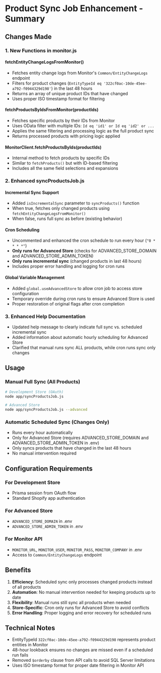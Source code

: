 # Product Sync Job Enhancement - Summary

## Changes Made

### 1. New Functions in monitor.js

#### fetchEntityChangeLogsFromMonitor()
- Fetches entity change logs from Monitor's `Common/EntityChangeLogs` endpoint
- Filters for product changes (`EntityTypeId eq '322cf0ac-10de-45ee-a792-f0944329d198'`) in the last 48 hours
- Returns an array of unique product IDs that have changed
- Uses proper ISO timestamp format for filtering

#### fetchProductsByIdsFromMonitor(productIds)
- Fetches specific products by their IDs from Monitor
- Uses OData filter with multiple IDs: `Id eq 'id1' or Id eq 'id2' or ...`
- Applies the same filtering and processing logic as the full product sync
- Returns processed products with pricing logic applied

#### MonitorClient.fetchProductsByIds(productIds)
- Internal method to fetch products by specific IDs
- Similar to `fetchProducts()` but with ID-based filtering
- Includes all the same field selections and expansions

### 2. Enhanced syncProductsJob.js

#### Incremental Sync Support
- Added `isIncrementalSync` parameter to `syncProducts()` function
- When true, fetches only changed products using `fetchEntityChangeLogsFromMonitor()`
- When false, runs full sync as before (existing behavior)

#### Cron Scheduling
- Uncommented and enhanced the cron schedule to run every hour (`"0 * * * *"`)
- **Only runs for Advanced Store** (checks for ADVANCED_STORE_DOMAIN and ADVANCED_STORE_ADMIN_TOKEN)
- **Only runs incremental sync** (changed products in last 48 hours)
- Includes proper error handling and logging for cron runs

#### Global Variable Management
- Added `global.useAdvancedStore` to allow cron job to access store configuration
- Temporary override during cron runs to ensure Advanced Store is used
- Proper restoration of original flags after cron completion

### 3. Enhanced Help Documentation
- Updated help message to clearly indicate full sync vs. scheduled incremental sync
- Added information about automatic hourly scheduling for Advanced Store
- Clarified that manual runs sync ALL products, while cron runs sync only changes

## Usage

### Manual Full Sync (All Products)
```bash
# Development Store (OAuth)
node app/syncProductsJob.js

# Advanced Store
node app/syncProductsJob.js --advanced
```

### Automatic Scheduled Sync (Changes Only)
- Runs every hour automatically
- Only for Advanced Store (requires ADVANCED_STORE_DOMAIN and ADVANCED_STORE_ADMIN_TOKEN in .env)
- Only syncs products that have changed in the last 48 hours
- No manual intervention required

## Configuration Requirements

### For Development Store
- Prisma session from OAuth flow
- Standard Shopify app authentication

### For Advanced Store  
- `ADVANCED_STORE_DOMAIN` in .env
- `ADVANCED_STORE_ADMIN_TOKEN` in .env

### For Monitor API
- `MONITOR_URL`, `MONITOR_USER`, `MONITOR_PASS`, `MONITOR_COMPANY` in .env
- Access to `Common/EntityChangeLogs` endpoint

## Benefits

1. **Efficiency**: Scheduled sync only processes changed products instead of all products
2. **Automation**: No manual intervention needed for keeping products up to date
3. **Flexibility**: Manual runs still sync all products when needed
4. **Store-Specific**: Cron only runs for Advanced Store to avoid conflicts
5. **Error Handling**: Proper logging and error recovery for scheduled runs

## Technical Notes

- EntityTypeId `322cf0ac-10de-45ee-a792-f0944329d198` represents product entities in Monitor
- 48-hour lookback ensures no changes are missed even if a scheduled run fails
- Removed `$orderby` clause from API calls to avoid SQL Server limitations
- Uses ISO timestamp format for proper date filtering in Monitor API
